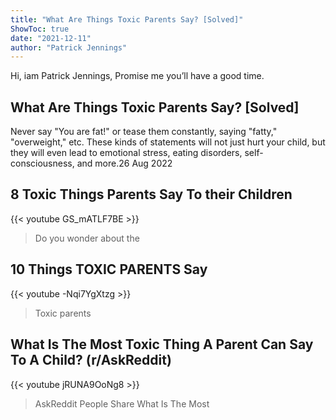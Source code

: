 ```yaml
---
title: "What Are Things Toxic Parents Say? [Solved]"
ShowToc: true 
date: "2021-12-11"
author: "Patrick Jennings" 
---
```


Hi, iam Patrick Jennings, Promise me you’ll have a good time.
## What Are Things Toxic Parents Say? [Solved]
 Never say "You are fat!" or tease them constantly, saying "fatty," "overweight," etc. These kinds of statements will not just hurt your child, but they will even lead to emotional stress, eating disorders, self-consciousness, and more.26 Aug 2022

## 8 Toxic Things Parents Say To their Children
{{< youtube GS_mATLF7BE >}}
>Do you wonder about the 

## 10 Things TOXIC PARENTS Say
{{< youtube -Nqi7YgXtzg >}}
>Toxic parents

## What Is The Most Toxic Thing A Parent Can Say To A Child? (r/AskReddit)
{{< youtube jRUNA9OoNg8 >}}
>AskReddit People Share What Is The Most 

